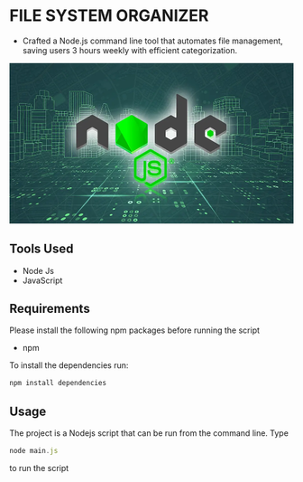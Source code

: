 # FILE SYSTEM ORGANIZER

- Crafted a Node.js command line tool that automates file management, saving users 3 hours weekly with efficient categorization.


<img src ="/image.webp">

## Tools Used

- Node Js
- JavaScript

## Requirements

Please install the following npm packages before running the script

- npm

To install the dependencies run:

```js
npm install dependencies
```

## Usage

The project is a Nodejs script that can be run from the command line.
Type 

```js
node main.js
``` 
to run the script